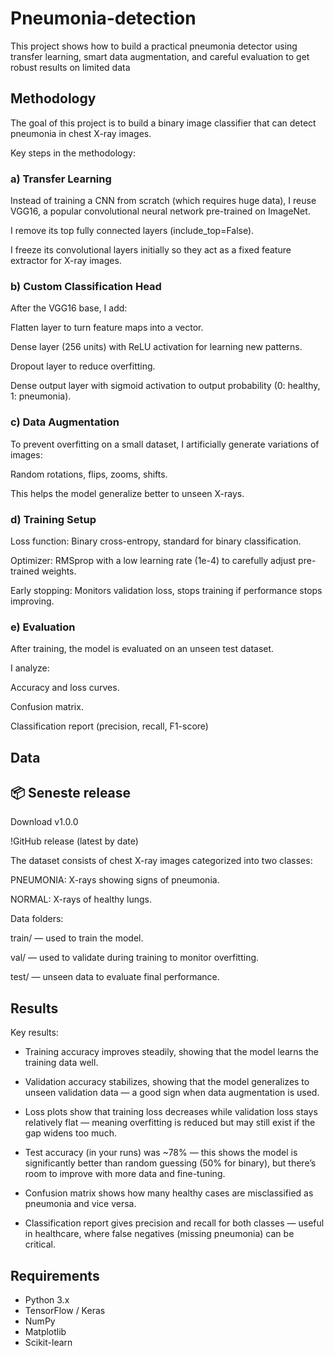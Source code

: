 # Pneumonia-detection
This project shows how to build a practical pneumonia detector using transfer learning, smart data augmentation, and careful evaluation to get robust results on limited data

## Methodology
The goal of this project is to build a binary image classifier that can detect pneumonia in chest X-ray images.

Key steps in the methodology:

### a) Transfer Learning
Instead of training a CNN from scratch (which requires huge data), I reuse VGG16, a popular convolutional neural network pre-trained on ImageNet.

I remove its top fully connected layers (include_top=False).

I freeze its convolutional layers initially so they act as a fixed feature extractor for X-ray images.

### b) Custom Classification Head
After the VGG16 base, I add:

Flatten layer to turn feature maps into a vector.

Dense layer (256 units) with ReLU activation for learning new patterns.

Dropout layer to reduce overfitting.

Dense output layer with sigmoid activation to output probability (0: healthy, 1: pneumonia).

### c) Data Augmentation
To prevent overfitting on a small dataset, I artificially generate variations of images:

Random rotations, flips, zooms, shifts.

This helps the model generalize better to unseen X-rays.

### d) Training Setup
Loss function: Binary cross-entropy, standard for binary classification.

Optimizer: RMSprop with a low learning rate (1e-4) to carefully adjust pre-trained weights.

Early stopping: Monitors validation loss, stops training if performance stops improving.

### e) Evaluation
After training, the model is evaluated on an unseen test dataset.

I analyze:

Accuracy and loss curves.

Confusion matrix.

Classification report (precision, recall, F1-score)


## Data

## 📦 Seneste release

Download v1.0.0

!GitHub release (latest by date)

The dataset consists of chest X-ray images categorized into two classes:

PNEUMONIA: X-rays showing signs of pneumonia.

NORMAL: X-rays of healthy lungs.

Data folders:

train/ — used to train the model.

val/ — used to validate during training to monitor overfitting.

test/ — unseen data to evaluate final performance.

## Results

Key results:

- Training accuracy improves steadily, showing that the model learns the training data well.

- Validation accuracy stabilizes, showing that the model generalizes to unseen validation data — a good sign when data augmentation is used.

- Loss plots show that training loss decreases while validation loss stays relatively flat — meaning overfitting is reduced but may still exist if the gap widens too much.

- Test accuracy (in your runs) was ~78% — this shows the model is significantly better than random guessing (50% for binary), but there’s room to improve with more data and fine-tuning.

- Confusion matrix shows how many healthy cases are misclassified as pneumonia and vice versa.

- Classification report gives precision and recall for both classes — useful in healthcare, where false negatives (missing pneumonia) can be critical.


## Requirements

- Python 3.x
- TensorFlow / Keras
- NumPy
- Matplotlib
- Scikit-learn



